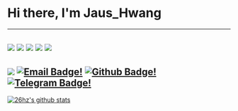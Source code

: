 # Hi there, I'm Jaus_Hwang
---
![](https://img.shields.io/badge/OS-Gentoo-informational?style=flat-square&logo=gentoo&logoColor=ECEFF4&color=B48EAD)
![](https://img.shields.io/badge/Wm-xmonad-informational?style=flat-square&logo=freedesktopdotorg&logoColor=ECEFF4&color=88C0D0)
![](https://img.shields.io/badge/Bars-polybar-informational?style=flat-square&logo=cpanel&logoColor=ECEFF4&color=EBCB8B)
![](https://img.shields.io/badge/Colors-Nord-informational?style=flat-square&logo=chocolatey&logoColor=ECEFF4&color=D08770)
![](https://img.shields.io/badge/Editor-Neovim-informational?style=flat-square&logo=neovim&logoColor=ECEFF4&color=A3BE8C)
---
![](https://komarev.com/ghpvc/?username=26hz&style=flat-square&color=A3BE8C)
[![Email Badge!](https://img.shields.io/badge/-Mail-BF616A?style=flat-square&logo=minutemailer)](mailto:jaus_hwang@88.com)
[![Github Badge!](https://img.shields.io/badge/-26hz-A3BE8C?style=flat-square&logo=github&link=https://github.com/26hz/)](https://www.github.com/26hz/)
[![Telegram Badge!](https://img.shields.io/badge/-Jaus_Hwang-88C0D0?style=flat-square&logo=telegram&logoColor=88C0D0&link=https://t.me/Jaus_Hwang/)](https://t.me/Jaus_Hwang/)
---
[![26hz's github stats](https://github-readme-stats.vercel.app/api?username=26hz&layout=compact&title_color=88C0D0&bg_color=3B4252&text_color=E5E9F0)](https://github.com/anuraghazra/github-readme-stats)

